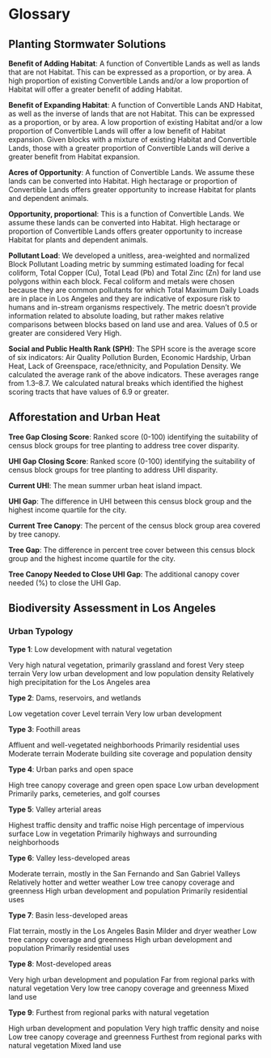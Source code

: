 # Glossary

## Planting Stormwater Solutions

**Benefit of Adding Habitat**: 
A function of Convertible Lands as well as lands that are not Habitat. This can be expressed as a proportion, or by area. A high proportion of existing Convertible Lands and/or a low proportion of Habitat will offer a greater benefit of adding Habitat. 

**Benefit of Expanding Habitat**: 
A function of Convertible Lands AND Habitat, as well as the inverse of lands that are not Habitat. This can be expressed as a proportion, or by area. A low proportion of existing Habitat and/or a low proportion of Convertible Lands will offer a low benefit of Habitat expansion. Given blocks with a mixture of existing Habitat and Convertible Lands, those with a greater proportion of Convertible Lands will derive a greater benefit from Habitat expansion. 

**Acres of Opportunity**: 
A function of Convertible Lands. We assume these lands can be converted into Habitat. High hectarage or proportion of Convertible Lands offers greater opportunity to increase Habitat for plants and dependent animals. 

**Opportunity, proportional**: 
This is a function of Convertible Lands. We assume these lands can be converted into Habitat. High hectarage or proportion of Convertible Lands offers greater opportunity to increase Habitat for plants and dependent animals. 

**Pollutant Load**: 
We developed a unitless, area-weighted and normalized Block Pollutant Loading metric by summing estimated loading for fecal coliform, Total Copper (Cu), Total Lead (Pb) and Total Zinc (Zn) for land use polygons within each block. Fecal coliform and metals were chosen because they are common pollutants for which Total Maximum Daily Loads are in place in Los Angeles and they are indicative of exposure risk to humans and in-stream organisms respectively. The metric doesn’t provide information related to absolute loading, but rather makes relative comparisons between blocks based on land use and area. Values of 0.5 or greater are considered Very High. 

**Social and Public Health Rank (SPH)**: 
The SPH score is the average score of six indicators: Air Quality Pollution Burden, Economic Hardship, Urban Heat, Lack of Greenspace, race/ethnicity, and Population Density. We calculated the average rank of the above indicators. These averages range from 1.3–8.7. We calculated natural breaks which identified the highest scoring tracts that have values of 6.9 or greater. 
 


## Afforestation and Urban Heat 

**Tree Gap Closing Score**: 
Ranked score (0-100) identifying the suitability of census block groups for tree planting to address tree cover disparity. 

**UHI Gap Closing Score**: 
Ranked score (0-100) identifying the suitability of census block groups for tree planting to address UHI disparity. 

**Current UHI**: 
The mean summer urban heat island impact. 

**UHI Gap**: 
The difference in UHI between this census block group and the highest income quartile for the city. 

**Current Tree Canopy**: 
The percent of the census block group area covered by tree canopy. 

**Tree Gap**: 
The difference in percent tree cover between this census block group and the highest income quartile for the city.  

**Tree Canopy Needed to Close UHI Gap**: 
The additional canopy cover needed (%) to close the UHI Gap. 
 




## Biodiversity Assessment in Los Angeles
### Urban Typology

**Type 1**: Low development with natural vegetation 

Very high natural vegetation, primarily grassland and forest 
Very steep terrain 
Very low urban development and low population density 
Relatively high precipitation for the Los Angeles area 

**Type 2**: Dams, reservoirs, and wetlands 

Low vegetation cover 
Level terrain 
Very low urban development 

**Type 3**: Foothill areas 

Affluent and well-vegetated neighborhoods 
Primarily residential uses 
Moderate terrain 
Moderate building site coverage and population density 

**Type 4**: Urban parks and open space 

High tree canopy coverage and green open space 
Low urban development 
Primarily parks, cemeteries, and golf courses 

**Type 5**: Valley arterial areas 

Highest traffic density and traffic noise 
High percentage of impervious surface 
Low in vegetation 
Primarily highways and surrounding neighborhoods 

**Type 6**: Valley less-developed areas 

Moderate terrain, mostly in the San Fernando and San Gabriel Valleys 
Relatively hotter and wetter weather 
Low tree canopy coverage and greenness 
High urban development and population 
Primarily residential uses 

**Type 7**: Basin less-developed areas

Flat terrain, mostly in the Los Angeles Basin 
Milder and dryer weather 
Low tree canopy coverage and greenness 
High urban development and population 
Primarily residential uses 

**Type 8**: Most-developed areas 

Very high urban development and population 
Far from regional parks with natural vegetation 
Very low tree canopy coverage and greenness 
Mixed land use 

**Type 9**: Furthest from regional parks with natural vegetation 

High urban development and population 
Very high traffic density and noise 
Low tree canopy coverage and greenness 
Furthest from regional parks with natural vegetation 
Mixed land use 


